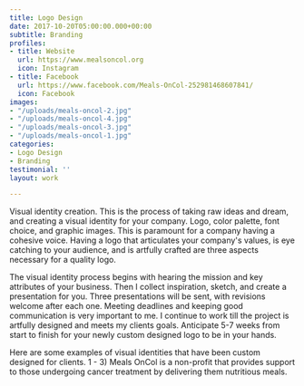 ```yaml
---
title: Logo Design
date: 2017-10-20T05:00:00.000+00:00
subtitle: Branding
profiles:
- title: Website
  url: https://www.mealsoncol.org
  icon: Instagram
- title: Facebook
  url: https://www.facebook.com/Meals-OnCol-252981468607841/
  icon: Facebook
images:
- "/uploads/meals-oncol-2.jpg"
- "/uploads/meals-oncol-4.jpg"
- "/uploads/meals-oncol-3.jpg"
- "/uploads/meals-oncol-1.jpg"
categories:
- Logo Design
- Branding
testimonial: ''
layout: work

---
```

Visual identity creation. This is the process of taking raw ideas and dream, and creating a visual identity for your company. Logo, color palette, font choice, and graphic images. This is paramount for a company having a cohesive voice. Having a logo that articulates your company's values, is eye catching to your audience, and is artfully crafted are three aspects necessary for a quality logo. 

The visual identity process begins with hearing the mission and key attributes of your business. Then I collect inspiration, sketch, and create a presentation for you. Three presentations will be sent, with revisions welcome after each one. Meeting deadlines and keeping good communication is very important to me. I continue to work till the project is artfully designed and meets my clients goals. Anticipate 5-7 weeks from start to finish for your newly custom designed logo to be in your hands. 

Here are some examples of visual identities that have been custom designed for clients. 1 - 3) Meals OnCol is a non-profit that provides support to those undergoing cancer treatment by delivering them nutritious meals.
